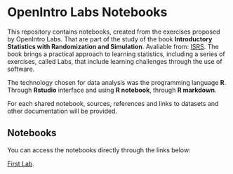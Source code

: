 OpenIntro Labs Notebooks
========================
This repository contains notebooks, created from the exercises proposed by OpenIntro Labs. That are part of the study of the book **Introductory Statistics with Randomization and Simulation**. Avaliable from: [ISRS](https://www.openintro.org/book/isrs/). The book brings a practical approach to learning statistics, including a series of exercises, called Labs, that include learning challenges through the use of software.

The technology chosen for data analysis was the programming language **R**. 
Through **Rstudio** interface and using **R notebook**, through **R markdown**.

For each shared notebook, sources, references and links to datasets and other documentation will be provided.

## Notebooks ##
You can access the notebooks directly through the links below:

[First Lab](https://).
